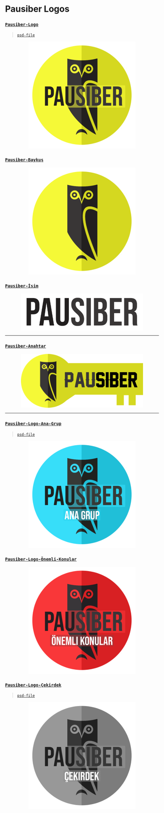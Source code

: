 # Pausiber Logos 

### [`Pausiber-Logo`](images/logos/pausiber-logo.png)

> [`psd-file`](images/logos/pausiber-logo-2019.psd)

<p align="center">
	<img alt="pausiber-logo" src="images/logos/pausiber-logo.png" width="350">
</p>

### [`Pausiber-Baykuş`](images/logos/pausiber-baykus.png)
<p align="center">
	<img alt="pausiber-baykus" src="images/logos/pausiber-baykus.png" width="350">
</p>

### [`Pausiber-İsim`](images/logos/pausiber-isim.png)
<p align="center">
	<img alt="pausiber-isim" src="images/logos/pausiber-isim.png" width="400">
</p>

---

### [`Pausiber-Anahtar`](images/logos/pausiber-key-logo.png)
<p align="center">
	<img alt="pausiber-isim" src="images/logos/pausiber-key-logo.png" width="400">
</p>

---

### [`Pausiber-Logo-Ana-Grup`](images/logos/patches/pausiber-logo-ana-grup.png)

> [`psd-file`](images/logos/patches/pausiber-logo-ana-grup.psd)

<p align="center">
	<img alt="pausiber-logo" src="images/logos/patches/pausiber-logo-ana-grup.png" width="350">
</p>

### [`Pausiber-Logo-Önemli-Konular`](images/logos/patches/pausiber-logo-onemli-konular.png)

<p align="center">
	<img alt="pausiber-logo" src="images/logos/patches/pausiber-logo-onemli-konular.png" width="350">
</p>

### [`Pausiber-Logo-Çekirdek`](images/logos/patches/pausiber-logo-cekirdek.png)

> [`psd-file`](images/logos/patches/pausiber-logo-cekirdek.psd)

<p align="center">
	<img alt="pausiber-logo" src="images/logos/patches/pausiber-logo-cekirdek.png" width="350">
</p>
